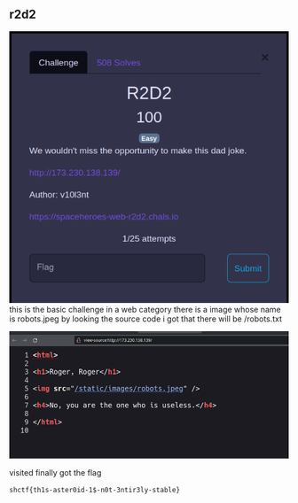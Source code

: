 ## r2d2

![challenge name](../../.img/r2d2.png "challenge name")<br>
this is the basic challenge in a web category
there is a image whose name is robots.jpeg by looking the source code i got that there will be /robots.txt

![challenge source code](../../.img/r2d2-src.png "challenge source code")

visited finally got the flag
```
shctf{th1s-aster0id-1$-n0t-3ntir3ly-stable}
```
